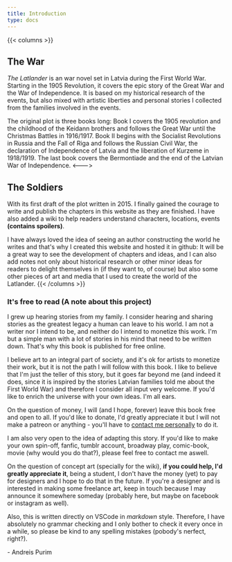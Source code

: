 ```yaml
---
title: Introduction
type: docs
---
```


{{< columns >}}
## The War

_The Latlander_ is an war novel set in Latvia during the First World War. Starting in the 1905 Revolution, it covers the epic story of the Great War and the War of Independence. It is based on my historical research of the events, but also mixed with artistic liberties and personal stories I collected from the families involved in the events.

The original plot is three books long: Book I covers the 1905 revolution and the childhood of the Keidann brothers and follows the Great War until the Christmas Battles in 1916/1917. Book II begins with the Socialist Revolutions in Russia and the Fall of Riga and follows the Russian Civil War, the declaration of Independence of Latvia and the liberation of Kurzeme in 1918/1919. The last book covers the Bermontiade and the end of the Latvian War of Independence.
<--->
## The Soldiers

With its first draft of the plot written in 2015. I finally gained the courage to write and publish the chapters in this website as they are finished. I have also added a wiki to help readers understand characters, locations, events **(contains spoilers)**.

I have always loved the idea of seeing an author constructing the world he writes and that's why I created this website and hosted it in github: It will be a great way to see the development of chapters and ideas, and I can also add notes not only about historical research or other minor ideas for readers to delight themselves in (if they want to, of course) but also some other pieces of art and media that I used to create the world of the Latlander.
{{< /columns >}}

### It's free to read (A note about this project)

I grew up hearing stories from my family. I consider hearing and sharing stories as the greatest legacy a human can leave to his world. I am not a writer nor I intend to be, and neither do I intend to monetize this work. I'm but a simple man with a lot of stories in his mind that need to be written down. That's why this book is published for free online.

I believe art to an integral part of society, and it's ok for artists to monetize their work, but it is not the path I will follow with this book. I like to believe that I'm just the teller of this story, but it goes far beyond me (and indeed it does, since it is inspired by the stories Latvian families told me about the First World War) and therefore I consider all input very welcome. If you'd like to enrich the universe with your own ideas. I'm all ears.

On the question of money, I will (and I hope, forever) leave this book free and open to all. If you'd like to donate, I'd greatly appreciate it but I will not make a patreon or anything - you'll have to [contact me personally](https://andreispurim.github.io/) to do it.

I am also very open to the idea of adapting this story. If you'd like to make your own spin-off, fanfic, tumblr account, broadway play, comic-book, movie (why would you do that?), please feel free to contact me aswell.

On the question of concept art (specially for the wiki), **if you could help, I'd greatly appreciate it**, being a student, I don't have the money (yet) to pay for designers and I hope to do that in the future. If you're a designer and is interested in making some freelance art, keep in touch because I may announce it somewhere someday (probably here, but maybe on facebook or instagram as well).

Also, this is written directly on VSCode in _markdown_ style. Therefore, I have absolutely no grammar checking and I only bother to check it every once in a while, so please be kind to any spelling mistakes (pobody's nerfect, right?).

\- Andreis Purim